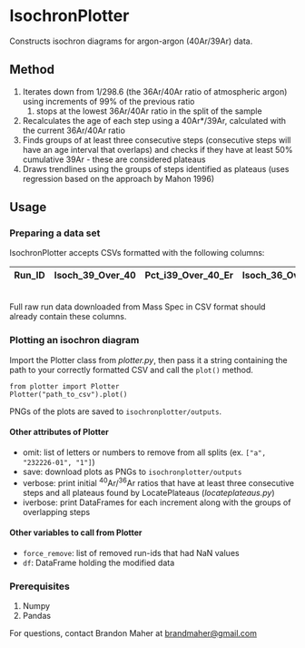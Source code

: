 # IsochronPlotter
Constructs isochron diagrams for argon-argon (40Ar/39Ar) data.

## Method
1. Iterates down from 1/298.6 (the 36Ar/40Ar ratio of atmospheric argon) using increments of 99% of the previous ratio 
   1. stops at the lowest 36Ar/40Ar ratio in the split of the sample 
2. Recalculates the age of each step using a 40Ar*/39Ar, calculated with the current 36Ar/40Ar ratio 
3. Finds groups of at least three consecutive steps (consecutive steps will have an age interval that overlaps) and 
checks if they have at least 50% cumulative 39Ar - these are considered plateaus 
4. Draws trendlines using the groups of steps identified as plateaus (uses regression based on the approach by Mahon 1996)

## Usage
### Preparing a data set
IsochronPlotter accepts CSVs formatted with the following columns:

| Run_ID | Isoch_39_Over_40 | Pct_i39_Over_40_Er | Isoch_36_Over_40 | Pct_i36_Over_40_Er | Correl_36_Over_39 | Ar36_Over_Ar39 | Ar39_Moles | Age_Er | J |
| --- | --- | --- | --- | --- | --- | --- | --- | --- |---|
<br>
Full raw run data downloaded from Mass Spec in CSV format should already contain these columns.

### Plotting an isochron diagram

Import the Plotter class from _plotter.py_, then pass it a string containing the path to your correctly formatted CSV and 
call the `plot()` method.

```
from plotter import Plotter
Plotter("path_to_csv").plot()
```

PNGs of the plots are saved to `isochronplotter/outputs`.

#### Other attributes of Plotter

- omit: list of letters or numbers to remove from all splits (ex. `["a", "232226-01", "1"]`)
- save: download plots as PNGs to `isochronplotter/outputs`
- verbose: print initial <sup>40</sup>Ar/<sup>36</sup>Ar ratios that have at least three consecutive steps and all 
plateaus found by LocatePlateaus (_locateplateaus.py_)
- iverbose: print DataFrames for each increment along with the groups of overlapping steps

#### Other variables to call from Plotter

- `force_remove`: list of removed run-ids that had NaN values
- `df`: DataFrame holding the modified data

### Prerequisites
1. Numpy
2. Pandas


For questions, contact Brandon Maher at brandmaher@gmail.com
